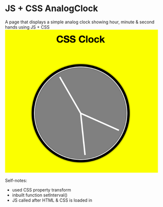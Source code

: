 # JS + CSS AnalogClock


A page that displays a simple analog clock showing hour, minute & second hands using JS + CSS
![Screenshot](images/SS.png)

Self-notes:
- used CSS property transform
- inbuilt function setInterval()
- JS called after HTML & CSS is loaded in <script>
- can also call JS in header but need to call the JS function in addEventListener("DOMContentLoaded") to make sure it loads after DOM
